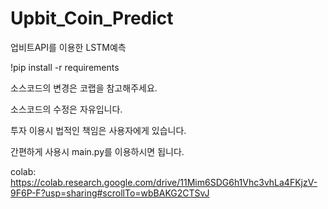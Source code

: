# Upbit_Coin_Predict
업비트API를 이용한 LSTM예측

!pip install -r requirements

소스코드의 변경은 코랩을 참고해주세요.

소스코드의 수정은 자유입니다.

투자 이용시 법적인 책임은 사용자에게 있습니다.

간편하게 사용시
main.py를 이용하시면 됩니다.

colab:
https://colab.research.google.com/drive/11Mim6SDG6h1Vhc3vhLa4FKjzV-9F6P-F?usp=sharing#scrollTo=wbBAKG2CTSvJ
